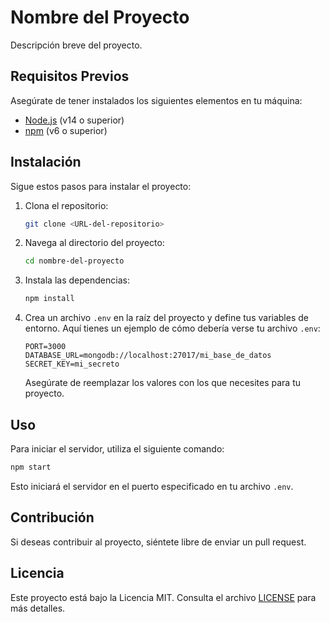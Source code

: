 
# Nombre del Proyecto

Descripción breve del proyecto.

## Requisitos Previos

Asegúrate de tener instalados los siguientes elementos en tu máquina:

- [Node.js](https://nodejs.org/) (v14 o superior)
- [npm](https://www.npmjs.com/) (v6 o superior)

## Instalación

Sigue estos pasos para instalar el proyecto:

1. Clona el repositorio:

   ```bash
   git clone <URL-del-repositorio>
   ```

2. Navega al directorio del proyecto:

   ```bash
   cd nombre-del-proyecto
   ```

3. Instala las dependencias:

   ```bash
   npm install
   ```

4. Crea un archivo `.env` en la raíz del proyecto y define tus variables de entorno. Aquí tienes un ejemplo de cómo debería verse tu archivo `.env`:

   ```env
   PORT=3000
   DATABASE_URL=mongodb://localhost:27017/mi_base_de_datos
   SECRET_KEY=mi_secreto
   ```

   Asegúrate de reemplazar los valores con los que necesites para tu proyecto.

## Uso

Para iniciar el servidor, utiliza el siguiente comando:

```bash
npm start
```

Esto iniciará el servidor en el puerto especificado en tu archivo `.env`.

## Contribución

Si deseas contribuir al proyecto, siéntete libre de enviar un pull request.

## Licencia

Este proyecto está bajo la Licencia MIT. Consulta el archivo [LICENSE](LICENSE) para más detalles.

